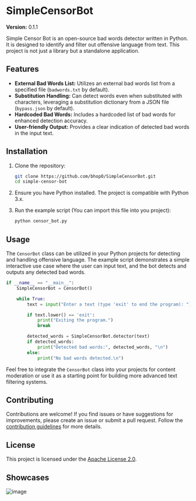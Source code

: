# SimpleCensorBot

**Version:** 0.1.1

Simple Censor Bot is an open-source bad words detector written in Python. It is designed to identify and filter out offensive language from text. This project is not just a library but a standalone application.

## Features

- **External Bad Words List:** Utilizes an external bad words list from a specified file (`badwords.txt` by default).
- **Substitution Handling:** Can detect words even when substituted with characters, leveraging a substitution dictionary from a JSON file (`bypass.json` by default).
- **Hardcoded Bad Words:** Includes a hardcoded list of bad words for enhanced detection accuracy.
- **User-friendly Output:** Provides a clear indication of detected bad words in the input text.

## Installation

1. Clone the repository:

   ```bash
   git clone https://github.com/bhop0/SimpleCensorBot.git
   cd simple-censor-bot
   ```

2. Ensure you have Python installed. The project is compatible with Python 3.x.

3. Run the example script (You can import this file into you project):

   ```bash
   python censor_bot.py
   ```

## Usage

The `CensorBot` class can be utilized in your Python projects for detecting and handling offensive language. The example script demonstrates a simple interactive use case where the user can input text, and the bot detects and outputs any detected bad words.

```python
if __name__ == "__main__":
    SimpleCensorBot = CensorBot()

    while True:
        text = input("Enter a text (type 'exit' to end the program): ")

        if text.lower() == 'exit':
            print("Exiting the program.")
            break

        detected_words = SimpleCensorBot.detector(text)
        if detected_words:
            print("Detected bad words:", detected_words, "\n")
        else:
            print("No bad words detected.\n")
```

Feel free to integrate the `CensorBot` class into your projects for content moderation or use it as a starting point for building more advanced text filtering systems.

## Contributing

Contributions are welcome! If you find issues or have suggestions for improvements, please create an issue or submit a pull request. Follow the [contribution guidelines](CONTRIBUTING.md) for more details.

## License

This project is licensed under the [Apache License 2.0](LICENSE).

## Showcases

![image](https://github.com/bhop0/SimpleCensorBot/assets/146635994/cc3a6aae-11b4-4565-ab1e-bfa1b4cc98ec)
